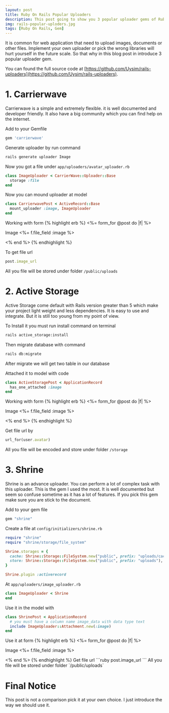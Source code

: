 ```yaml
---
layout: post
title: Ruby On Rails Popular Uploaders
description: This post going to show you 3 popular uploader gems of Ruby On Rails.
img: rails-popular-uploders.jpg
tags: [Ruby On Rails, Gem]
---
```


It is common for web application that need to upload images, documents or other files. Implement your own uploader or pick the wrong libraries will hurt yourself in the future scale. So that why in this blog post in introduce 3 popular uploader gem.

You can found the full source code at [https://github.com/Uysim/rails-uploaders](https://github.com/Uysim/rails-uploaders).


# 1. Carrierwave

Carrierwave is a simple and extremely flexible. it is well documented and developer friendly. It also have a big community which you can find help on the internet.

Add to your Gemfile

```ruby
gem 'carrierwave'
```

Generate uploader by run command

```bash
rails generate uploader Image
```

Now you got a file under ```app/uploaders/avatar_uploader.rb```

```ruby
class ImageUploader < CarrierWave::Uploader::Base
  storage :file
end
```

Now you can mound uploader at model

```ruby
class CarrierwavePost < ActiveRecord::Base
  mount_uploader :image, ImageUploader
end
```

Working with form
{% highlight erb %}
<%= form_for @post do |f| %>
  <p>
    <label>Image</label>
    <%= f.file_field :image %>
  </p>
<% end %>
{% endhighlight %}

To get file url

```ruby
post.image_url
```

All you file will be stored under folder ```/public/uploads```

# 2. Active Storage
Active Storage come default with Rails version greater than 5 which make your project light weight and less dependencies. It is easy to use and integrate. But it is still too young from my point of view.

To Install it you must run install command on terminal
```bash
rails active_storage:install
```

Then migrate database with command
```bash
rails db:migrate
```
After migrate we will get two table in our database

Attached it to model with code
```ruby
class ActiveStoragePost < ApplicationRecord
  has_one_attached :image
end
```

Working with form
{% highlight erb %}
<%= form_for @post do |f| %>
  <p>
    <label>Image</label>
    <%= f.file_field :image %>
  </p>
<% end %>
{% endhighlight %}

Get file url by
```ruby
url_for(user.avatar)
```

All you file will be encoded and store under folder `/storage`

# 3. Shrine

Shrine is an advance uploader. You can perform a lot of complex task with this uploader. This is the gem I used the most. It is well documented but seem so confuse sometime as it has a lot of features. If you pick this gem make sure you are stick to the document.

Add to your gem file
```ruby
gem "shrine"
```

Create a file at `config/initializers/shrine.rb`
```ruby
require "shrine"
require "shrine/storage/file_system"

Shrine.storages = {
  cache: Shrine::Storage::FileSystem.new("public", prefix: "uploads/cache"), # temporary
  store: Shrine::Storage::FileSystem.new("public", prefix: "uploads"),       # permanent
}

Shrine.plugin :activerecord
```

At `app/uploaders/image_uploader.rb`
```ruby
class ImageUploader < Shrine
end
```

Use it in the model with
```ruby
class ShrinePost < ApplicationRecord
  # you must have a column name image_data with data type text
  include ImageUploader::Attachment.new(:image)
end
```

Use it at form
{% highlight erb %}
<%= form_for @post do |f| %>
  <p>
    <label>Image</label>
    <%= f.file_field :image %>
  </p>
<% end %>
{% endhighlight %}
Get file url
```ruby
post.image_url
```
All you file will be stored under folder `/public/uploads`

# Final Notice
This post is not a comparison pick it at your own choice. I just introduce the way we should use it.
